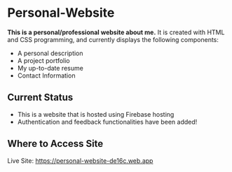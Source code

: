 # Personal-Website
**This is a personal/professional website about me.** It is created with HTML and CSS programming, and currently displays the following components:
  - A personal description
  - A project portfolio
  - My up-to-date resume
  - Contact Information

## Current Status
- This is a website that is hosted using Firebase hosting
- Authentication and feedback functionalities have been added!

## Where to Access Site
Live Site:  https://personal-website-de16c.web.app

